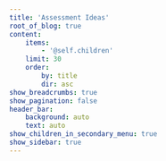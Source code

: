 ```yaml
---
title: 'Assessment Ideas'
root_of_blog: true
content:
    items:
        - '@self.children'
    limit: 30
    order:
        by: title
        dir: asc
show_breadcrumbs: true
show_pagination: false
header_bar:
    background: auto
    text: auto
show_children_in_secondary_menu: true
show_sidebar: true
---
```


